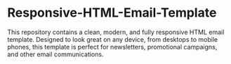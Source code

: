 # Responsive-HTML-Email-Template
This repository contains a clean, modern, and fully responsive HTML email template. Designed to look great on any device, from desktops to mobile phones, this template is perfect for newsletters, promotional campaigns, and other email communications.
